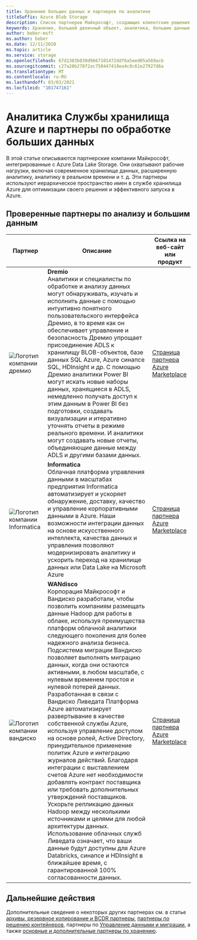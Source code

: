 ```yaml
---
title: Хранение больших данных и партнеров по аналитике
titleSuffix: Azure Blob Storage
description: Список партнеров Майкрософт, создающих клиентские решения для хранения больших данных и аналитики с помощью службы хранилища Azure
keywords: Хранение, большой двоичный объект, аналитика, большие данные
author: beber-msft
ms.author: beber
ms.date: 12/11/2020
ms.topic: article
ms.service: storage
ms.openlocfilehash: 67d1303b030d9667101472ddf6a5eed05a569acb
ms.sourcegitcommit: c27a20b278f2ac758447418ea4c8c61e27927d6a
ms.translationtype: MT
ms.contentlocale: ru-RU
ms.lasthandoff: 03/03/2021
ms.locfileid: "101747161"
---
```

# <a name="azure-storage-analytics-and-big-data-partners"></a>Аналитика Службы хранилища Azure и партнеры по обработке больших данных

В этой статье описываются партнерские компании Майкрософт, интегрированные с Azure Data Lake Storage. Они охватывают рабочие нагрузки, включая современное хранилище данных, расширенную аналитику, аналитику в реальном времени и т. д. Эти партнеры используют иерархическое пространство имен в службе хранилища Azure для оптимизации своего решения и эффективного запуска в Azure.

## <a name="verified-analytics-and-big-data-partners"></a>Проверенные партнеры по анализу и большим данным
| Партнер | Описание | Ссылка на веб-сайт или продукт |
| ------- | ----------- | -------------------- |
|![Логотип компании дремио](./media/dremio-logo.png) |**Dremio**<br>Аналитики и специалисты по обработке и анализу данных могут обнаруживать, изучать и исполнить данные с помощью интуитивно понятного пользовательского интерфейса Дремио, в то время как он обеспечивает управление и безопасность Дремио упрощает присоединение ADLS к хранилищу BLOB-объектов, базе данных SQL Azure, Azure синапсе SQL, HDInsight и др. С помощью Дремио аналитики Power BI могут искать новые наборы данных, хранящиеся в ADLS, немедленно получать доступ к этим данным в Power BI без подготовки, создавать визуализации и итеративно уточнять отчеты в режиме реального времени. И аналитики могут создавать новые отчеты, объединяющие данные между ADLS и другими базами данных.|[Страница партнера](https://www.dremio.com/azure/)<br>[Azure Marketplace](https://azuremarketplace.microsoft.com/marketplace/apps/dremiocorporation.dremio_ce)<br>|
![Логотип компании Informatica](./media/informatica-logo.png) |**Informatica**<br>Облачная платформа управления данными в масштабах предприятия Informatica автоматизирует и ускоряет обнаружение, доставку, качество и управление корпоративными данными в Azure. Наши возможности интеграции данных на основе искусственного интеллекта, качества данных и управления позволяют модернизировать аналитику и ускорить переход на хранилище данных или Data Lake на Microsoft Azure|[Страница партнера](https://www.informatica.com/azure)<br>[Azure Marketplace](https://azuremarketplace.microsoft.com/marketplace/apps/informatica.annualiics?tab=Overview)|
![Логотип компании вандиско](./media/wandisco-logo.jpg) |**WANdisco**<br>Корпорация Майкрософт и Вандиско разработали, чтобы позволить компаниям размещать данные Hadoop для работы в облаке, используя преимущества платформ облачной аналитики следующего поколения для более надежного анализа бизнеса. Подсистема миграции Вандиско позволяет выполнять миграцию данных, когда они остаются активными, в любом масштабе, с нулевым временем простоя и нулевой потерей данных.<br>Разработанная в связи с Вандиско Ливедата Платформа Azure автоматизирует развертывание в качестве собственной службы Azure, используя управление доступом на основе ролей, Active Directory, принудительное применение политик Azure и интеграцию журналов действий. Благодаря интеграции с выставлением счетов Azure нет необходимости добавлять контракт поставщика или требовать дополнительных утверждений поставщиков.<br>Ускорьте репликацию данных Hadoop между несколькими источниками и целями для любой архитектуры данных. Использование облачных служб Ливедата означает, что ваши данные будут доступны для Azure Databricks, синапсе и HDInsight в ближайшее время, с гарантированной 100% согласованности данных. |[Страница партнера](https://www.wandisco.com/microsoft/)<br>[Azure Marketplace](https://azuremarketplace.microsoft.com/marketplace/apps/wandisco.ldm?tab=Overview)|

## <a name="next-steps"></a>Дальнейшие действия
Дополнительные сведения о некоторых других партнерах см. в статье [архивы, резервное копирование и BCDR партнеры](..\backup-archive-disaster-recovery\partner-overview.md), [партнеры по решению контейнеров](..\container-solutions\partner-overview.md), партнеры по [Управление данными и миграции](..\data-management\partner-overview.md), а также [основные и дополнительные партнеры по хранению](..\primary-secondary-storage\partner-overview.md).


